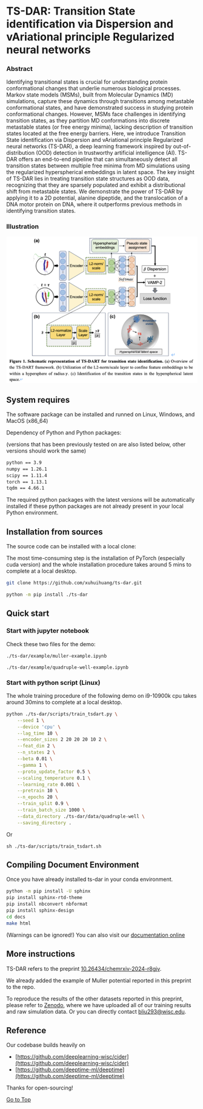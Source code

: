 # TS-DAR: Transition State identification via Dispersion and vAriational principle Regularized neural networks

### Abstract

Identifying transitional states is crucial for understanding protein conformational changes that underlie numerous biological processes. Markov state models (MSMs), built from Molecular Dynamics (MD) simulations, capture these dynamics through transitions among metastable conformational states, and have demonstrated success in studying protein conformational changes. However, MSMs face challenges in identifying transition states, as they partition MD conformations into discrete metastable states (or free energy minima), lacking description of transition states located at the free energy barriers. Here, we introduce Transition State identification via Dispersion and vAriational principle Regularized neural networks (TS-DAR), a deep learning framework inspired by out-of-distribution (OOD) detection in trustworthy artificial intelligence (AI). TS-DAR offers an end-to-end pipeline that can simultaneously detect all transition states between multiple free minima from MD simulations using the regularized hyperspherical embeddings in latent space. The key insight of TS-DAR lies in treating transition state structures as OOD data, recognizing that they are sparsely populated and exhibit a distributional shift from metastable states. We demonstrate the power of TS-DAR by applying it to a 2D potential, alanine dipeptide, and the translocation of a DNA motor protein on DNA, where it outperforms previous methods in identifying transition states.

### Illustration

![figure](./docs/figs/fig1.png)

## System requires

The software package can be installed and runned on Linux, Windows, and MacOS (x86_64)

Dependency of Python and Python packages: 

(versions that has been previously tested on are also listed below, other versions should work the same)

```bash
python == 3.9
numpy == 1.26.1
scipy == 1.11.4
torch == 1.13.1
tqdm == 4.66.1
```
The required python packages with the latest versions will be automatically installed if these python packages are not already present in your local Python environment.

## Installation from sources

The source code can be installed with a local clone:

The most time-consuming step is the installation of PyTorch (especially cuda version) and the whole installation procedure takes around 5 mins to complete at a local desktop.

```bash
git clone https://github.com/xuhuihuang/ts-dar.git
```

```bash
python -m pip install ./ts-dar
```

## Quick start

### Start with jupyter notebook

Check these two files for the demo:

```
./ts-dar/example/muller-example.ipynb
```

```
./ts-dar/example/quadruple-well-example.ipynb
```

### Start with python script (Linux)

The whole training procedure of the following demo on i9-10900k cpu takes around 30mins to complete at a local desktop.

```sh
python ./ts-dar/scripts/train_tsdart.py \
    --seed 1 \
    --device 'cpu' \
    --lag_time 10 \
    --encoder_sizes 2 20 20 20 10 2 \
    --feat_dim 2 \
    --n_states 2 \
    --beta 0.01 \
    --gamma 1 \
    --proto_update_factor 0.5 \
    --scaling_temperature 0.1 \
    --learning_rate 0.001 \
    --pretrain 10 \
    --n_epochs 20 \
    --train_split 0.9 \
    --train_batch_size 1000 \
    --data_directory ./ts-dar/data/quadruple-well \
    --saving_directory . 
```

Or
```
sh ./ts-dar/scripts/train_tsdart.sh
```

## Compiling Document Environment
Once you have already installed ts-dar in your conda environment. 
```bash
python -m pip install -U sphinx
pip install sphinx-rtd-theme
pip install nbconvert nbformat
pip install sphinx-design
cd docs
make html
```
(Warnings can be ignored!)
You can also visit our [documentation online](https://bojunliu0818.github.io/ts-dart-doc/html/index.html)

## More instructions 

TS-DAR refers to the preprint [10.26434/chemrxiv-2024-r8gjv](https://chemrxiv.org/engage/chemrxiv/article-details/65adf0b966c1381729fb4c11).

We already added the example of Muller potential reported in this preprint to the repo. 

To reproduce the results of the other datasets reported in this preprint, please refer to [Zenodo](https://zenodo.org/records/13835580), where we have uploaded all of our training results and raw simulation data. Or you can directly contact bliu293@wisc.edu.

## Reference

Our codebase builds heavily on
- [https://github.com/deeplearning-wisc/cider](https://github.com/deeplearning-wisc/cider)
- [https://github.com/deeptime-ml/deeptime](https://github.com/deeptime-ml/deeptime)

Thanks for open-sourcing!

[Go to Top](#Abstract)

